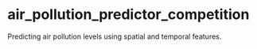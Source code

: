 # air_pollution_predictor_competition
Predicting air pollution levels using spatial and temporal features.
